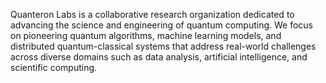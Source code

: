 Quanteron Labs is a collaborative research organization dedicated to advancing the science and engineering of quantum computing. We focus on pioneering quantum algorithms, machine learning models, and distributed quantum-classical systems that address real-world challenges across diverse domains such as data analysis, artificial intelligence, and scientific computing.
